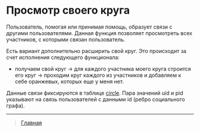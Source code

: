 # Просмотр своего круга

Пользователь, помогая или принимая помощь, образует связи с другими пользователями. Данная функция позволяет просмотреть всех участников, с которыми связан пользователь.

Есть вариант дополнительно расширить свой круг. Это происходит за счет исполнения следующего функционала:

- получаем свой круг -> для каждого участника моего круга строится его круг -> проходим круг каждого из участников и добавляем к себе оранжевых, которых еще у меня нет.

Данные связи фиксируются в таблице [circle](../tables/circle.md). Пара значений uid и pid указывают на связь пользователей с данными id (ребро социального графа).

---
> [Главная](../index.md)
